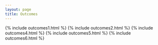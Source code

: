 ```yaml
---
layout: page
title: Outcomes
---
```

{% include outcomes1.html %}
{% include outcomes2.html %}
{% include outcomes4.html %}
{% include outcomes5.html %}
{% include outcomes6.html %}
